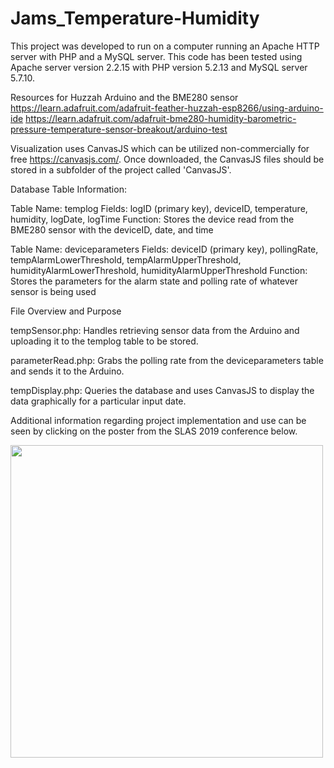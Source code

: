 # Jams_Temperature-Humidity

This project was developed to run on a computer running an Apache HTTP server with PHP and a MySQL server.  This code has been tested using Apache server version 2.2.15 with PHP version 5.2.13 and MySQL server 5.7.10.

Resources for Huzzah Arduino and the BME280 sensor
https://learn.adafruit.com/adafruit-feather-huzzah-esp8266/using-arduino-ide
https://learn.adafruit.com/adafruit-bme280-humidity-barometric-pressure-temperature-sensor-breakout/arduino-test

Visualization uses CanvasJS which can be utilized non-commercially for free
https://canvasjs.com/. Once downloaded, the CanvasJS files should be stored in a subfolder of the project called 'CanvasJS'.

Database Table Information:

Table Name: templog
Fields: logID (primary key), deviceID, temperature, humidity, logDate, logTime
Function: Stores the device read from the BME280 sensor with the deviceID, date, and time

Table Name: deviceparameters
Fields: deviceID (primary key), pollingRate, tempAlarmLowerThreshold, tempAlarmUpperThreshold, humidityAlarmLowerThreshold, humidityAlarmUpperThreshold
Function: Stores the parameters for the alarm state and polling rate of whatever sensor is being used

File Overview and Purpose

tempSensor.php: Handles retrieving sensor data from the Arduino and uploading it to the templog table to be stored.

parameterRead.php: Grabs the polling rate from the deviceparameters table and sends it to the Arduino.

tempDisplay.php: Queries the database and uses CanvasJS to display the data graphically for a particular input date.

Additional information regarding project implementation and use can be seen by clicking on the poster from the SLAS 2019 conference below.

<A href="https://github.com/pierrebaillargeon/Jams_Temperature-Humidity/blob/master/JamsTemperature/Documentation/Shumate-SLAS_2019_poster.png"><img src="https://github.com/pierrebaillargeon/Jams_Temperature-Humidity/blob/master/JamsTemperature/Documentation/Shumate-SLAS_2019_poster.png?raw=true" width="500"></A>
